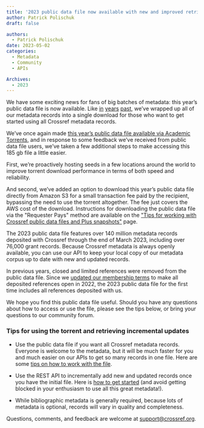 ```yaml
---
title: '2023 public data file now available with new and improved retrieval options'
author: Patrick Polischuk
draft: false

authors:
  - Patrick Polischuk
date: 2023-05-02
categories:
  - Metadata
  - Community
  - APIs

Archives:
  - 2023
---
```


We have some exciting news for fans of big batches of metadata: this year’s public data file is now available. Like [in](https://www.crossref.org/blog/free-public-data-file-of-112-million-crossref-records/) [years](https://www.crossref.org/blog/new-public-data-file-120-million-metadata-records/) [past](https://www.crossref.org/blog/2022-public-data-file-of-more-than-134-million-metadata-records-now-available/), we’ve wrapped up all of our metadata records into a single download for those who want to get started using all Crossref metadata records.

We’ve once again made [this year’s public data file available via Academic Torrents](https://academictorrents.com/details/d9e554f4f0c3047d9f49e448a7004f7aa1701b69), and in response to some feedback we’ve received from public data file users, we’ve taken a few additional steps to make accessing this 185 gb file a little easier. 

First, we’re proactively hosting seeds in a few locations around the world to improve torrent download performance in terms of both speed and reliability. 

And second, we’ve added an option to download this year’s public data file directly from Amazon S3 for a small transaction fee paid by the recipient, bypassing the need to use the torrent altogether. The fee just covers the AWS cost of the download. Instructions for downloading the public data file via the "Requester Pays" method are available on the ["Tips for working with Crossref public data files and Plus snapshots"](https://www.crossref.org/documentation/retrieve-metadata/rest-api/tips-for-using-public-data-files-and-plus-snapshots/) page.

The 2023 public data file features over 140 million metadata records deposited with Crossref through the end of March 2023, including over 76,000 grant records. Because Crossref metadata is always openly available, you can use our API to keep your local copy of our metadata corpus up to date with new and updated records.

In previous years, closed and limited references were removed from the public data file. Since we [updated our membership terms](https://www.crossref.org/blog/amendments-to-membership-terms-to-open-reference-distribution-and-include-uk-jurisdiction/) to make all deposited references open in 2022, the 2023 public data file for the first time includes all references deposited with us.

We hope you find this public data file useful. Should you have any questions about how to access or use the file, please see the tips below, or bring your questions to our community forum.

### Tips for using the torrent and retrieving incremental updates

-   Use the public data file if you want all Crossref metadata records. Everyone is welcome to the metadata, but it will be much faster for you and much easier on our APIs to get so many records in one file. Here are some [tips on how to work with the file](https://www.crossref.org/documentation/retrieve-metadata/rest-api/tips-for-using-public-data-files-and-plus-snapshots/).

-   Use the REST API to incrementally add new and updated records once you have the initial file. Here is [how to get started](https://www.crossref.org/documentation/retrieve-metadata/rest-api/tips-for-using-the-crossref-rest-api/) (and avoid getting blocked in your enthusiasm to use all this great metadata!).

-   While bibliographic metadata is generally required, because lots of metadata is optional, records will vary in quality and completeness.

Questions, comments, and feedback are welcome at [support@crossref.org](mailto:support@crossref.org).